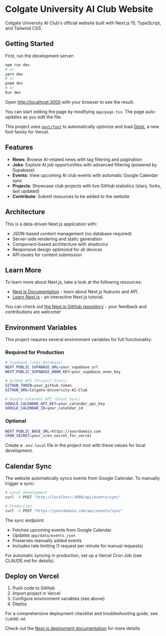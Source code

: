 # Colgate University AI Club Website

Colgate University AI Club's official website built with Next.js 15, TypeScript, and Tailwind CSS.

## Getting Started

First, run the development server:

```bash
npm run dev
# or
yarn dev
# or
pnpm dev
# or
bun dev
```

Open [http://localhost:3000](http://localhost:3000) with your browser to see the result.

You can start editing the page by modifying `app/page.tsx`. The page auto-updates as you edit the file.

This project uses [`next/font`](https://nextjs.org/docs/app/building-your-application/optimizing/fonts) to automatically optimize and load [Geist](https://vercel.com/font), a new font family for Vercel.

## Features

- **News**: Browse AI-related news with tag filtering and pagination
- **Jobs**: Explore AI job opportunities with advanced filtering (powered by Supabase)
- **Events**: View upcoming AI club events with automatic Google Calendar sync
- **Projects**: Showcase club projects with live GitHub statistics (stars, forks, last updated)
- **Contribute**: Submit resources to be added to the website

## Architecture

This is a data-driven Next.js application with:
- JSON-based content management (no database required)
- Server-side rendering and static generation
- Component-based architecture with shadcn/ui
- Responsive design optimized for all devices
- API routes for content submission

## Learn More

To learn more about Next.js, take a look at the following resources:

- [Next.js Documentation](https://nextjs.org/docs) - learn about Next.js features and API.
- [Learn Next.js](https://nextjs.org/learn) - an interactive Next.js tutorial.

You can check out [the Next.js GitHub repository](https://github.com/vercel/next.js) - your feedback and contributions are welcome!

## Environment Variables

This project requires several environment variables for full functionality:

### Required for Production

```bash
# Supabase (Jobs Database)
NEXT_PUBLIC_SUPABASE_URL=your_supabase_url
NEXT_PUBLIC_SUPABASE_ANON_KEY=your_supabase_anon_key

# GitHub API (Project Stats)
GITHUB_TOKEN=your_github_token
GITHUB_ORG=Colgate-University-AI-Club

# Google Calendar API (Event Sync)
GOOGLE_CALENDAR_API_KEY=your_calendar_api_key
GOOGLE_CALENDAR_ID=your_calendar_id
```

### Optional

```bash
NEXT_PUBLIC_BASE_URL=https://yourdomain.com
CRON_SECRET=your_cron_secret_for_vercel
```

Create a `.env.local` file in the project root with these values for local development.

## Calendar Sync

The website automatically syncs events from Google Calendar. To manually trigger a sync:

```bash
# Local development
curl -X POST "http://localhost:3000/api/events/sync"

# Production
curl -X POST "https://yourdomain.com/api/events/sync"
```

The sync endpoint:
- Fetches upcoming events from Google Calendar
- Updates `app/data/events.json`
- Preserves manually added events
- Includes rate limiting (1 request per minute for manual requests)

For automatic syncing in production, set up a Vercel Cron Job (see CLAUDE.md for details).

## Deploy on Vercel

1. Push code to GitHub
2. Import project in Vercel
3. Configure environment variables (see above)
4. Deploy

For a comprehensive deployment checklist and troubleshooting guide, see `CLAUDE.md`.

Check out the [Next.js deployment documentation](https://nextjs.org/docs/app/building-your-application/deploying) for more details.

